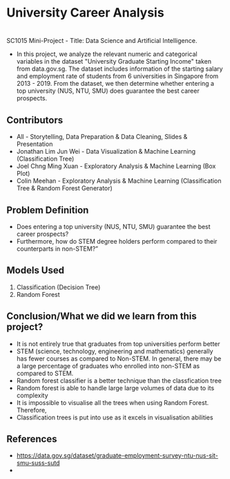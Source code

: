 # University Career Analysis

#
SC1015 Mini-Project - Title: Data Science and Artificial Intelligence. 
- In this project, we analyze the relevant numeric and categorical variables in the dataset "University Graduate Starting Income" taken from data.gov.sg. The dataset includes information of the starting salary and employment rate of students from 6 universities in Singapore from 2013 - 2019. From the dataset, we then determine whether entering a top university (NUS, NTU, SMU) does guarantee the best career prospects.

## Contributors
- All - Storytelling, Data Preparation & Data Cleaning, Slides & Presentation
- Jonathan Lim Jun Wei  - Data Visualization & Machine Learning (Classification Tree)
- Joel Chng Ming Xuan - Exploratory Analysis & Machine Learning (Box Plot)
- Colin Meehan - Exploratory Analysis & Machine Learning (Classification Tree & Random Forest Generator)

## Problem Definition
- Does entering a top university (NUS, NTU, SMU) guarantee the best career prospects? 
- Furthermore, how do STEM degree holders perform compared to their counterparts in non-STEM?”

## Models Used
1. Classification (Decision Tree)
2. Random Forest

## Conclusion/What we did we learn from this project?
- It is not entirely true that graduates from top universities perform better
- STEM (science, technology, engineering and mathematics) generally has fewer courses as compared to Non-STEM. In general, there may be a large percentage of graduates who enrolled into non-STEM as compared to STEM.
- Random forest classifier is a better technique than the classfication tree
- Random forest is able to handle large large volumes of data due to its complexity
- It is impossible to visualise all the trees when using Random Forest. Therefore,
- Classification trees is put into use as it excels in visualisation abilities

## References
- https://data.gov.sg/dataset/graduate-employment-survey-ntu-nus-sit-smu-suss-sutd
- 
